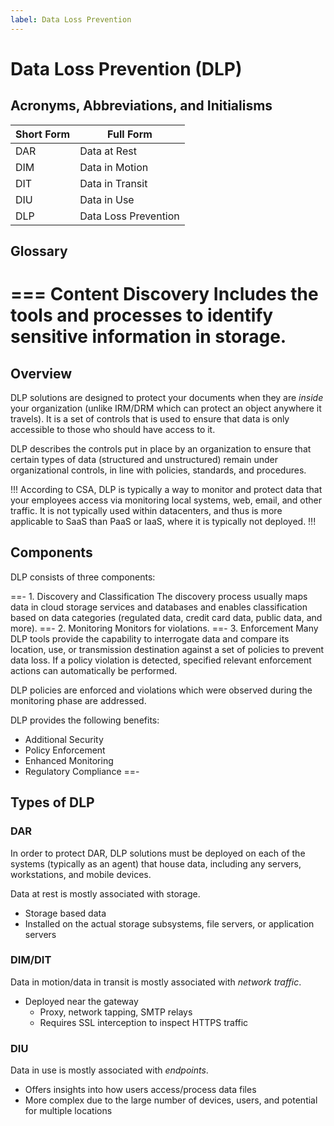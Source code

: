 ```yaml
---
label: Data Loss Prevention
---
```


# Data Loss Prevention (DLP)

## Acronyms, Abbreviations, and Initialisms

| Short Form | Full Form |
| - | - |
| DAR | Data at Rest |
| DIM | Data in Motion |
| DIT | Data in Transit |
| DIU | Data in Use |
| DLP | Data Loss Prevention |

## Glossary

=== Content Discovery
Includes the tools and processes to identify sensitive information in storage.
===

## Overview

DLP solutions are designed to protect your documents when they are *inside* your organization (unlike IRM/DRM which can protect an object anywhere it travels). It is a set of controls that is used to ensure that data is only accessible to those who should have access to it.

DLP describes the controls put in place by an organization to ensure that certain types of data (structured and unstructured) remain under organizational controls, in line with policies, standards, and procedures.

!!!
According to CSA, DLP is typically a way to monitor and protect data that your employees access via monitoring local systems, web, email, and other traffic. It is not typically used within datacenters, and thus is more applicable to SaaS than PaaS or IaaS, where it is typically not deployed.
!!!

## Components

DLP consists of three components:

==- 1. Discovery and Classification
The discovery process usually maps data in cloud storage services and databases and enables classification based on data categories (regulated data, credit card data, public data, and more).
==- 2. Monitoring
Monitors for violations.
==- 3. Enforcement
Many DLP tools provide the capability to interrogate data and compare its location, use, or transmission destination against a set of policies to prevent data loss. If a policy violation is detected, specified relevant enforcement actions can automatically be performed.

DLP policies are enforced and violations which were observed during the monitoring phase are addressed.

DLP provides the following benefits:

- Additional Security
- Policy Enforcement
- Enhanced Monitoring
- Regulatory Compliance
==-

## Types of DLP

### DAR

In order to protect DAR, DLP solutions must be deployed on each of the systems (typically as an agent) that house data, including any servers, workstations, and mobile devices.

Data at rest is mostly associated with storage.

- Storage based data
- Installed on the actual storage subsystems, file servers, or application servers

### DIM/DIT

Data in motion/data in transit is mostly associated with *network traffic*.

- Deployed near the gateway
  - Proxy, network tapping, SMTP relays
  - Requires SSL interception to inspect HTTPS traffic

### DIU

Data in use is mostly associated with *endpoints*.

- Offers insights into how users access/process data files
- More complex due to the large number of devices, users, and potential for multiple locations
